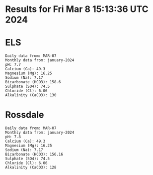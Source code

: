 # Results for Fri Mar  8 15:13:36 UTC 2024
# ELS
```
Daily data from: MAR-07
Monthly data from: january-2024
pH: 7.7
Calcium (Ca): 49.3
Magnesium (Mg): 16.25
Sodium (Na): 7.17
Bicarbonate (HCO3): 158.6
Sulphate (SO4): 74.5
Chloride (Cl): 6.06
Alkalinity (CaCO3): 130
```
# Rossdale
```
Daily data from: MAR-07
Monthly data from: january-2024
pH: 7.8
Calcium (Ca): 49.3
Magnesium (Mg): 16.25
Sodium (Na): 7.17
Bicarbonate (HCO3): 156.16
Sulphate (SO4): 74.5
Chloride (Cl): 6.06
Alkalinity (CaCO3): 128
```
